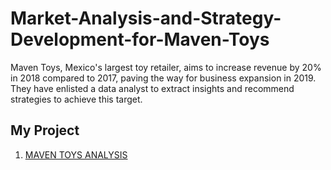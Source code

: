 # Market-Analysis-and-Strategy-Development-for-Maven-Toys
Maven Toys, Mexico's largest toy retailer, aims to increase revenue by 20% in 2018 compared to 2017, paving the way for business expansion in 2019. They have enlisted a data analyst to extract insights and recommend strategies to achieve this target.

## My Project
1. [MAVEN TOYS ANALYSIS](https://drive.google.com/file/d/1Ww_0zNW7MFBCajMN8tBCgdR-YltXqIe5/view?usp=drive_link)

